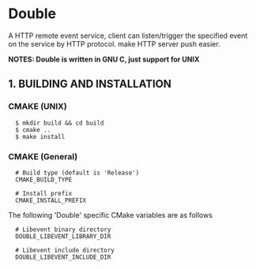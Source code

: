 # Double
A HTTP remote event service, client can listen/trigger the specified event on the service by HTTP protocol. make HTTP server push easier.

**NOTES: Double is written in GNU C, just support for UNIX**

## 1. BUILDING AND INSTALLATION

### CMAKE (UNIX)
```
  $ mkdir build && cd build
  $ cmake ..     
  $ make install
```

### CMAKE (General)

```
  # Build type (default is 'Release')
  CMAKE_BUILD_TYPE
  
  # Install prefix 
  CMAKE_INSTALL_PREFIX
```

The following 'Double' specific CMake variables are as follows
```
  # Libevent binary directory
  DOUBLE_LIBEVENT_LIBRARY_DIR 
  
  # Libevent include directory
  DOUBLE_LIBEVENT_INCLUDE_DIR
```

